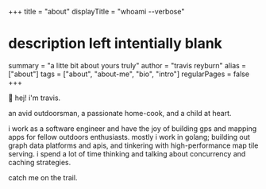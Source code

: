 +++
title = "about"
displayTitle = "whoami --verbose"
# description left intentially blank
summary = "a litte bit about yours truly"
author = "travis reyburn"
alias = ["about"]
tags = ["about", "about-me", "bio", "intro"]
regularPages = false
+++

🤘 hej! i'm travis.

an avid outdoorsman, a passionate home-cook, and a child at heart.

i work as a software engineer and have the joy of building gps and mapping apps for fellow outdoors enthusiasts. mostly i work in golang; building out graph data platforms and apis, and tinkering with high-performance map tile serving. i spend a lot of time thinking and talking about concurrency and caching strategies.

catch me on the trail.